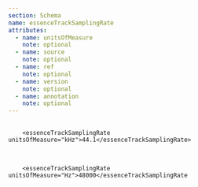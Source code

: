 ```yaml
---
section: Schema
name: essenceTrackSamplingRate
attributes:
  - name: unitsOfMeasure
    note: optional
  - name: source
    note: optional
  - name: ref
    note: optional
  - name: version
    note: optional
  - name: annotation
    note: optional
---
```

<pre>
  <code>
    &lt;essenceTrackSamplingRate unitsOfMeasure=&quot;kHz&quot;&gt;44.1&lt;/essenceTrackSamplingRate&gt;  
  </code>
</pre>

<pre>
  <code>
    &lt;essenceTrackSamplingRate unitsOfMeasure=&quot;Hz&quot;&gt;48000&lt;/essenceTrackSamplingRate
  </code>
</pre>
